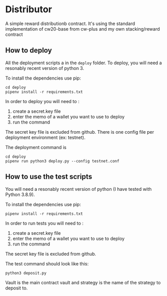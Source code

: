 # Distributor

A simple reward distributionb contract. It's using the standard implementation of cw20-base
from cw-plus and my own stacking/reward contract



## How to deploy
All the deployment scripts a in the `deploy` folder.
To deploy, you will need a resonably recent version of python 3.

To install the dependencies use pip:
```
cd deploy
pipenv install -r requirements.txt 
```

In order to deploy you will need to :
1. create a secret.key file
2. enter the memo of a wallet you want to use to deploy
3. run the command

The secret key file is excluded from github. There is one config file per deployment environment (ex: testnet).

The deployment command is 
```
cd deploy
pipenv run python3 deploy.py --config testnet.conf
```

## How to use the test scripts

You will need a resonably recent version of python (I have tested with Python 3.8.9).

To install the dependencies use pip:
```
pipenv install -r requirements.txt
```

In order to run tests you will need to :
1. create a secret.key file
2. enter the memo of a wallet you want to use to deploy
3. run the command

The secret key file is excluded from github. 

The test command should look like this:
```
python3 deposit.py 
```

Vault is the main contract vault and strategy is the name of the strategy to deposit to.
